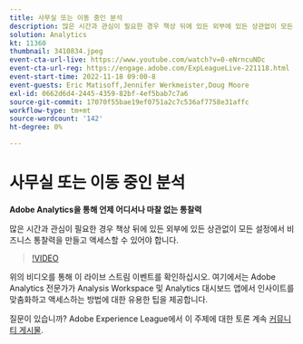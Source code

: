 ```yaml
---
title: 사무실 또는 이동 중인 분석
description: 많은 시간과 관심이 필요한 경우 책상 뒤에 있든 외부에 있든 상관없이 모든 설정에서 비즈니스 통찰력을 만들고 액세스할 수 있어야 합니다.
solution: Analytics
kt: 11360
thumbnail: 3410834.jpeg
event-cta-url-live: https://www.youtube.com/watch?v=0-eNrncuNDc
event-cta-url-reg: https://engage.adobe.com/ExpLeagueLive-221118.html
event-start-time: 2022-11-18 09:00-8
event-guests: Eric Matisoff,Jennifer Werkmeister,Doug Moore
exl-id: 0662d6d4-2445-4359-82bf-4ef5bab7c7a6
source-git-commit: 17070f55bae19ef0751a2c7c536af7758e31affc
workflow-type: tm+mt
source-wordcount: '142'
ht-degree: 0%

---
```


# 사무실 또는 이동 중인 분석

**Adobe Analytics을 통해 언제 어디서나 마찰 없는 통찰력**

많은 시간과 관심이 필요한 경우 책상 뒤에 있든 외부에 있든 상관없이 모든 설정에서 비즈니스 통찰력을 만들고 액세스할 수 있어야 합니다.

>[!VIDEO](https://video.tv.adobe.com/v/3410834/?quality=12&learn=on)

위의 비디오를 통해 이 라이브 스트림 이벤트를 확인하십시오. 여기에서는 Adobe Analytics 전문가가 Analysis Workspace 및 Analytics 대시보드 앱에서 인사이트를 맞춤화하고 액세스하는 방법에 대한 유용한 팁을 제공합니다.

질문이 있습니까? Adobe Experience League에서 이 주제에 대한 토론 계속 [커뮤니티 게시물](https://experienceleaguecommunities.adobe.com/t5/adobe-analytics-discussions/experience-league-live-post-session-discussion-analytics-in-the/m-p/558787#M3037).

